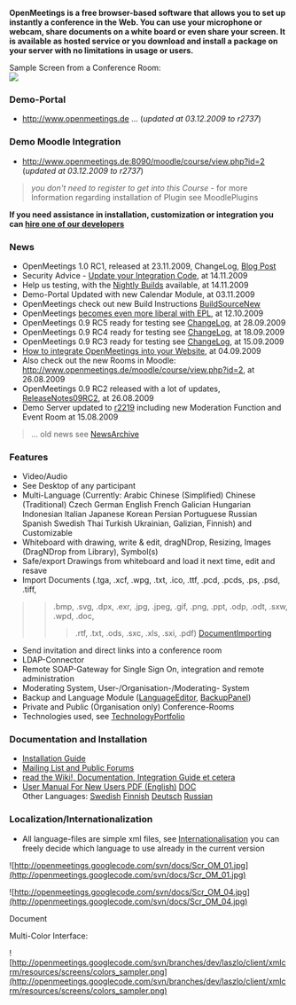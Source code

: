 **OpenMeetings is a free browser-based software that allows you to set up instantly a conference in the Web. You can use your microphone or webcam, share documents on a white board or even share your screen. It is available as hosted service or you download and install a package on your server with no limitations in usage or users.**

Sample Screen from a Conference Room:<br />
[![](http://openmeetings.googlecode.com/svn/docs/Scr_OM_05.jpg)](http://www.openmeetings.de/)

### Demo-Portal ###
  * http://www.openmeetings.de ... (_updated at 03.12.2009 to r2737_)

### Demo Moodle Integration ###

  * http://www.openmeetings.de:8090/moodle/course/view.php?id=2 (_updated at 03.12.2009 to r2737_)
> _you don't need to register to get into this Course_ -
> for more Information regarding installation of Plugin see MoodlePlugins

**If you need assistance in installation, customization or integration you can [hire one of our developers](Jobs.md)**

### News ###

  * OpenMeetings 1.0 RC1, released at 23.11.2009, ChangeLog, [Blog Post](http://wagner-sebastian.com/wordpress/2009/11/23/openmeetings-10-rc1-and-moodle-mod-06/)
  * Security Advice - [Update your Integration Code](http://groups.google.com/group/openmeetings-user/browse_thread/thread/2198c8e33587e9be), at 14.11.2009
  * Help us testing, with the [Nightly Builds](http://code.google.com/p/openmeetings/wiki/BuildSourceNew#Nightly_Builds) available, at 14.11.2009
  * Demo-Portal Updated with new Calendar Module, at 03.11.2009
  * OpenMeetings check out new Build Instructions [BuildSourceNew](BuildSourceNew.md)
  * OpenMeetings [becomes even more liberal with EPL](http://wagner-sebastian.com/wordpress/2009/10/12/openmeetings-becomes-even-more-liberal-with-epl-license/), at 12.10.2009
  * OpenMeetings 0.9 RC5 ready for testing see [ChangeLog](ChangeLog.md), at 28.09.2009
  * OpenMeetings 0.9 RC4 ready for testing see [ChangeLog](ChangeLog.md), at 18.09.2009
  * OpenMeetings 0.9 RC3 ready for testing see [ChangeLog](ChangeLog.md), at 15.09.2009
  * [How to integrate OpenMeetings into your Website](http://wagner-sebastian.com/wordpress/2009/09/04/integrate-collaboration-features-into-your-portal-or-website-with-openmeetings/), at 04.09.2009
  * Also check out the new Rooms in Moodle: http://www.openmeetings.de/moodle/course/view.php?id=2, at 26.08.2009
  * OpenMeetings 0.9 RC2 released with a lot of updates, [ReleaseNotes09RC2](ReleaseNotes09RC2.md), at 26.08.2009
  * Demo Server updated to [r2219](https://code.google.com/p/openmeetings/source/detail?r=2219) including new Moderation Function and Event Room at 15.08.2009

> ... old news see [NewsArchive](NewsArchive.md)

### Features ###

  * Video/Audio
  * See Desktop of any participant
  * Multi-Language (Currently: Arabic Chinese (Simplified) Chinese (Traditional) Czech German English French Galician Hungarian Indonesian Italian Japanese Korean Persian Portuguese Russian Spanish Swedish Thai Turkish Ukrainian, Galizian, Finnish) and Customizable
  * Whiteboard with drawing, write & edit, dragNDrop, Resizing, Images (DragNDrop from Library), Symbol(s)
  * Safe/export Drawings from whiteboard and load it next time, edit and resave
  * Import Documents (.tga, .xcf, .wpg, .txt, .ico, .ttf, .pcd, .pcds, .ps, .psd, .tiff,
> > .bmp, .svg, .dpx, .exr, .jpg, .jpeg, .gif, .png, .ppt, .odp, .odt, .sxw, .wpd, .doc,
> > > .rtf, .txt, .ods, .sxc, .xls, .sxi, .pdf) [DocumentImporting](DocumentImporting.md)
  * Send invitation and direct links into a conference room
  * LDAP-Connector
  * Remote SOAP-Gateway for Single Sign On, integration and remote administration
  * Moderating System, User-/Organisation-/Moderating- System
  * Backup and Language Module ([LanguageEditor](LanguageEditor.md), [BackupPanel](BackupPanel.md))
  * Private and Public (Organisation only) Conference-Rooms
  * Technologies used, see [TechnologyPortfolio](TechnologyPortfolio.md)

### Documentation and Installation ###

  * [Installation Guide](InstallationOpenMeetings.md)
  * [Mailing List and Public Forums](http://groups.google.com/group/openmeetings-user)
  * [read the Wiki!, Documentation, Integration Guide et cetera](MainPage.md)
  * [User Manual For New Users ](http://openmeetings.googlecode.com/svn/docs/manuals/OpenMeetings%20Manual%20for%20User%20level.pdf) [PDF (English)](http://openmeetings.googlecode.com/svn/docs/manuals/OpenMeetings%20Manual%20for%20User%20level.pdf) [DOC](http://openmeetings.googlecode.com/svn/docs/manuals/OpenMeetings%20Manual%20for%20User%20level.doc)<br />Other Languages: [Swedish](http://openmeetings.googlecode.com/svn/docs/manuals/OpenMeetings_ManuaL_for_new_Users_Swedish.pdf) [Finnish](http://openmeetings.googlecode.com/svn/docs/manuals/OpenMeetings_ManuaL_for_new_Users_Finnish.pdf) [Deutsch](http://openmeetings.googlecode.com/svn/docs/manuals/Benutzer-Anleitung%20OpenMeetings.pdf) [Russian](http://openmeetings.googlecode.com/svn/docs/manuals/OpenMeetings_ManuaL_for_new_Users_Russian.pdf)

### Localization/Internationalization ###

  * All language-files are simple xml files, see [Internationalisation](Internationalisation.md)
you can freely decide which language to use already in the current version


![http://openmeetings.googlecode.com/svn/docs/Scr_OM_01.jpg](http://openmeetings.googlecode.com/svn/docs/Scr_OM_01.jpg)

![http://openmeetings.googlecode.com/svn/docs/Scr_OM_04.jpg](http://openmeetings.googlecode.com/svn/docs/Scr_OM_04.jpg)


Document

Multi-Color Interface:

![http://openmeetings.googlecode.com/svn/branches/dev/laszlo/client/xmlcrm/resources/screens/colors_sampler.png](http://openmeetings.googlecode.com/svn/branches/dev/laszlo/client/xmlcrm/resources/screens/colors_sampler.png)